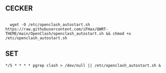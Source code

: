 ## CECKER
<pre><code>
  wget -O /etc/openclash_autostart.sh https://raw.githubusercontent.com/iFHax/QWRT-THEME/main/OpenClash/openclash_autostart.sh && chmod +x /etc/openclash_autostart.sh
</code></pre>

## SET

<pre><code>*/5 * * * * pgrep clash > /dev/null || /etc/openclash_autostart.sh &</code></pre>
